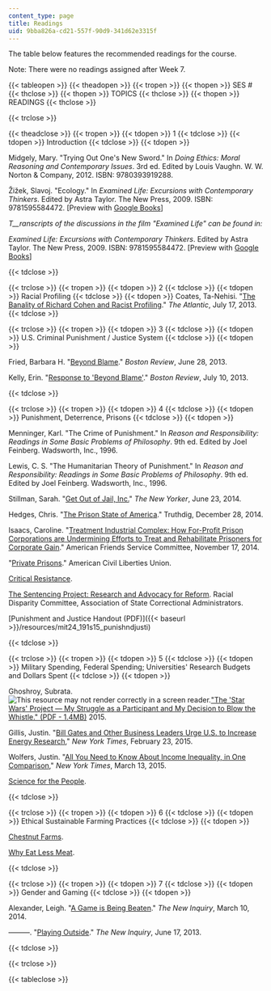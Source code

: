 ```yaml
---
content_type: page
title: Readings
uid: 9bba826a-cd21-557f-90d9-341d62e3315f
---
```


The table below features the recommended readings for the course.

Note: There were no readings assigned after Week 7.

{{< tableopen >}}
{{< theadopen >}}
{{< tropen >}}
{{< thopen >}}
SES #
{{< thclose >}}
{{< thopen >}}
TOPICS
{{< thclose >}}
{{< thopen >}}
READINGS
{{< thclose >}}

{{< trclose >}}

{{< theadclose >}}
{{< tropen >}}
{{< tdopen >}}
1
{{< tdclose >}}
{{< tdopen >}}
Introduction
{{< tdclose >}}
{{< tdopen >}}


Midgely, Mary. "Trying Out One's New Sword." In _Doing Ethics: Moral Reasoning and Contemporary Issues_. 3rd ed. Edited by Louis Vaughn. W. W. Norton & Company, 2012. ISBN: 9780393919288.

Žižek, Slavoj. "Ecology." In _Examined Life: Excursions with Contemporary Thinkers_. Edited by Astra Taylor. The New Press, 2009. ISBN: 9781595584472. \[Preview with [Google Books](http://books.google.com/books?id=4H7fL3PrvawC&pg=PAfrontcover)\]

_T__ranscripts of the discussions in the film "Examined Life" can be found in:_

_Examined Life: Excursions with Contemporary Thinkers_. Edited by Astra Taylor. The New Press, 2009. ISBN: 9781595584472. \[Preview with [Google Books](http://books.google.com/books?id=4H7fL3PrvawC&pg=PAfrontcover)\]


{{< tdclose >}}

{{< trclose >}}
{{< tropen >}}
{{< tdopen >}}
2
{{< tdclose >}}
{{< tdopen >}}
Racial Profiling
{{< tdclose >}}
{{< tdopen >}}
Coates, Ta-Nehisi. "[The Banality of Richard Cohen and Racist Profiling](http://www.theatlantic.com/national/archive/2013/07/the-banality-of-richard-cohen-and-racist-profiling/277871/)." _The Atlantic_, July 17, 2013.
{{< tdclose >}}

{{< trclose >}}
{{< tropen >}}
{{< tdopen >}}
3
{{< tdclose >}}
{{< tdopen >}}
U.S. Criminal Punishment / Justice System
{{< tdclose >}}
{{< tdopen >}}


Fried, Barbara H. "[Beyond Blame](http://www.bostonreview.net/forum/barbara-fried-beyond-blame-moral-responsibility-philosophy-law)." _Boston Review_, June 28, 2013.

Kelly, Erin. "[Response to 'Beyond Blame'](http://www.bostonreview.net/forum/beyond-blame/blame-corrupts-criminal-justice-system)." _Boston Review_, July 10, 2013.


{{< tdclose >}}

{{< trclose >}}
{{< tropen >}}
{{< tdopen >}}
4
{{< tdclose >}}
{{< tdopen >}}
Punishment, Deterrence, Prisons
{{< tdclose >}}
{{< tdopen >}}


Menninger, Karl. "The Crime of Punishment." In _Reason and Responsibility: Readings in Some Basic Problems of Philosophy_. 9th ed. Edited by Joel Feinberg. Wadsworth, Inc., 1996.

Lewis, C. S. "The Humanitarian Theory of Punishment." In _Reason and Responsibility: Readings in Some Basic Problems of Philosophy_. 9th ed. Edited by Joel Feinberg. Wadsworth, Inc., 1996.

Stillman, Sarah. "[Get Out of Jail, Inc.](http://www.newyorker.com/magazine/2014/06/23/get-out-of-jail-inc)" _The New Yorker_, June 23, 2014.

Hedges, Chris. "[The Prison State of America](http://www.truthdig.com/report/item/the_prison_state_of_america_20141228)." Truthdig, December 28, 2014.

Isaacs, Caroline. "[Treatment Industrial Complex: How For-Profit Prison Corporations are Undermining Efforts to Treat and Rehabilitate Prisoners for Corporate Gain](http://www.afsc.org/document/treatment-industrial-complex-how-profit-prison-corporations-are-undermining-efforts-treat-a)." American Friends Service Committee, November 17, 2014.

"[Private Prisons](https://www.aclu.org/issues/mass-incarceration/privatization-criminal-justice/private-prisons?redirect=prisoners-rights/private-prisons)." American Civil Liberties Union.

[Critical Resistance](http://criticalresistance.org/).

[The Sentencing Project: Research and Advocacy for Reform](https://www.sentencingproject.org/). Racial Disparity Committee, Association of State Correctional Administrators.

[Punishment and Justice Handout (PDF)]({{< baseurl >}}/resources/mit24_191s15_punishndjusti)


{{< tdclose >}}

{{< trclose >}}
{{< tropen >}}
{{< tdopen >}}
5
{{< tdclose >}}
{{< tdopen >}}
Military Spending, Federal Spending; Universities' Research Budgets and Dollars Spent
{{< tdclose >}}
{{< tdopen >}}


Ghoshroy, Subrata. ![This resource may not render correctly in a screen reader.](/images/inacessible.gif)["The 'Star Wars' Project — My Struggle as a Participant and My Decision to Blow the Whistle." (PDF - 1.4MB)](https://radius.mit.edu/sites/default/files/documents/Subrata%20Ghoshroy's%20%2522Star%20Wars%2522.pdf) 2015.

Gillis, Justin. "[Bill Gates and Other Business Leaders Urge U.S. to Increase Energy Research](http://www.nytimes.com/2015/02/24/us/top-us-business-leaders-urge-increased-energy-research.html?_r=1)," _New York Times_, February 23, 2015.

Wolfers, Justin. "[All You Need to Know About Income Inequality, in One Comparison](http://www.nytimes.com/2015/03/14/upshot/wall-street-bonuses-vs-total-earnings-of-full-time-minimum-wage-workers.html?abt=0002&abg=0)," _New York Times_, March 13, 2015.

[Science for the People](http://science-for-the-people.org/).


{{< tdclose >}}

{{< trclose >}}
{{< tropen >}}
{{< tdopen >}}
6
{{< tdclose >}}
{{< tdopen >}}
Ethical Sustainable Farming Practices
{{< tdclose >}}
{{< tdopen >}}


[Chestnut Farms](http://chestnutfarm.org/).

[Why Eat Less Meat](http://www.whyeatlessmeat.com/).


{{< tdclose >}}

{{< trclose >}}
{{< tropen >}}
{{< tdopen >}}
7
{{< tdclose >}}
{{< tdopen >}}
Gender and Gaming
{{< tdclose >}}
{{< tdopen >}}


Alexander, Leigh. "[A Game is Being Beaten](http://thenewinquiry.com/essays/a-game-is-being-beaten/)." _The New Inquiry_, March 10, 2014.

———. "[Playing Outside](http://thenewinquiry.com/essays/playing-outside/)." _The New Inquiry_, June 17, 2013.


{{< tdclose >}}

{{< trclose >}}

{{< tableclose >}}
